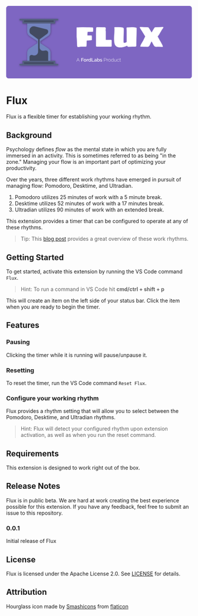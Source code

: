 ![A FordLabs Product](images/FluxHero.png)

# Flux

Flux is a flexible timer for establishing your working rhythm.

## Background

Psychology defines _flow_ as the mental state in which you are fully immersed in an activity. This is sometimes referred to as being "in the zone." Managing your flow is an important part of optimizing your productivity.

Over the years, three different work rhythms have emerged in pursuit of managing flow: Pomodoro, Desktime, and Ultradian.

1. Pomodoro utilizes 25 minutes of work with a 5 minute break.
2. Desktime utilizes 52 minutes of work with a 17 minutes break.
3. Ultradian utilizes 90 minutes of work with an extended break.

This extension provides a timer that can be configured to operate at any of these rhythms.

> Tip: This [blog post](https://medium.com/@timmetz/pomodoro-technique-and-other-work-rhythms-which-one-suits-you-34c2d05fe46e) provides a great overview of these work rhythms.

## Getting Started

To get started, activate this extension by running the VS Code command `Flux`.

> Hint: To run a command in VS Code hit **cmd/ctrl + shift + p**

This will create an item on the left side of your status bar. Click the item when you are ready to begin the timer.

## Features

### Pausing

Clicking the timer while it is running will pause/unpause it.

### Resetting

To reset the timer, run the VS Code command `Reset Flux`.

### Configure your working rhythm

Flux provides a rhythm setting that will allow you to select between the Pomodoro, Desktime, and Ultradian rhythms.

> Hint: Flux will detect your configured rhythm upon extension activation, as well as when you run the reset command.

## Requirements

This extension is designed to work right out of the box.

## Release Notes

Flux is in public beta. We are hard at work creating the best experience possible for this extension. If you have any feedback, feel free to submit an issue to this repository.

### 0.0.1

Initial release of Flux

## License

Flux is licensed under the Apache License 2.0. See [LICENSE](LICENSE) for details.

## Attribution

Hourglass icon made by [Smashicons](https://smashicons.com/) from [flaticon](https://www.flaticon.com/)
